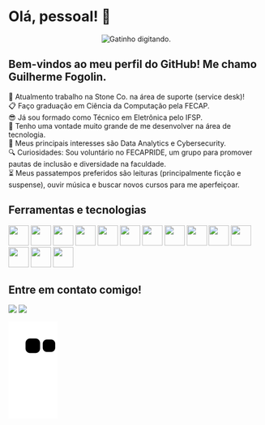 # Olá, pessoal! 👋

<div align="center">
  <img src="https://media1.giphy.com/media/v1.Y2lkPTc5MGI3NjExd3JndzZvMXk2bzBkbDE5OXF3Znh3cXd0dXFscG5iZ254MW94bGx0MCZlcD12MV9pbnRlcm5hbF9naWZfYnlfaWQmY3Q9Zw/unQ3IJU2RG7DO/giphy.webp" alt="Gatinho digitando." width="300">
</div>

## Bem-vindos ao meu perfil do GitHub! Me chamo Guilherme Fogolin.

🔭 Atualmento trabalho na Stone Co. na área de suporte (service desk)!
<br>
📋 Faço graduação em Ciência da Computação pela FECAP.
<br>
😎 Já sou formado como Técnico em Eletrônica pelo IFSP.
<br>
💖 Tenho uma vontade muito grande de me desenvolver na área de tecnologia.
<br>
📖 Meus principais interesses são Data Analytics e Cybersecurity.
<br>
🔍 Curiosidades: Sou voluntário no FECAPRIDE, um grupo para promover pautas de inclusão e diversidade na faculdade.
<br>
⏳ Meus passatempos preferidos são leituras (principalmente ficção e suspense), ouvir música e buscar novos cursos para me aperfeiçoar.

## Ferramentas e tecnologias

<img loading="lazy" src="https://cdn.jsdelivr.net/gh/devicons/devicon/icons/git/git-original.svg" width="40" height="40"/> <img loading="lazy" src="https://cdn.jsdelivr.net/gh/devicons/devicon@latest/icons/azure/azure-original.svg" width="40" height="40"/> <img loading="lazy" src="https://cdn.jsdelivr.net/gh/devicons/devicon@latest/icons/ubuntu/ubuntu-original.svg" width="40" height="40"/> <img loading="lazy" src="https://cdn.jsdelivr.net/gh/devicons/devicon@latest/icons/vscode/vscode-original.svg" width="40" height="40"/> <img loading="lazy" src="https://cdn.jsdelivr.net/gh/devicons/devicon@latest/icons/python/python-original.svg" width="40" height="40"/> <img loading="lazy" src="https://cdn.jsdelivr.net/gh/devicons/devicon@latest/icons/mysql/mysql-original.svg" width="40" height="40"/> <img loading="lazy" src="https://cdn.jsdelivr.net/gh/devicons/devicon@latest/icons/confluence/confluence-original.svg" width="40" height="40"/> <img loading="lazy" src="https://cdn.jsdelivr.net/gh/devicons/devicon@latest/icons/html5/html5-original.svg" width="40" height="40"/> <img loading="lazy" src="https://cdn.jsdelivr.net/gh/devicons/devicon@latest/icons/javascript/javascript-original.svg" width="40" height="40"/> <img loading="lazy" src="https://cdn.jsdelivr.net/gh/devicons/devicon@latest/icons/react/react-original.svg" width="40" height="40"/> <img loading="lazy" src="https://cdn.jsdelivr.net/gh/devicons/devicon@latest/icons/jira/jira-original.svg" width="40" height="40"/> <img loading="lazy" src="https://cdn.jsdelivr.net/gh/devicons/devicon@latest/icons/github/github-original.svg" width="40" height="40"/> <img loading="lazy" src="https://cdn.jsdelivr.net/gh/devicons/devicon@latest/icons/pycharm/pycharm-original.svg" width="40" height="40"/> <img loading="lazy" src="https://cdn.jsdelivr.net/gh/devicons/devicon@latest/icons/bootstrap/bootstrap-original.svg" width="40" height="40"/> 

## Entre em contato comigo! 

<div>
<a href = "mailto:guilhermefogolin02@gmail.com"><img loading="lazy" src="https://img.shields.io/badge/Gmail-D14836?style=for-the-badge&logo=gmail&logoColor=white" target="_blank"></a>
<a href="https://www.linkedin.com/in/guilhermefogolin" target="_blank"><img loading="lazy" src="https://img.shields.io/badge/-LinkedIn-%230077B5?style=for-the-badge&logo=linkedin&logoColor=white" target="_blank"></a>  
</div>

![Snake animation](https://github.com/GuilhermeFogolin/GuilhermeFogolin/blob/output/github-contribution-grid-snake.svg)
